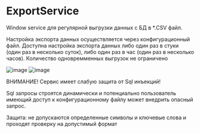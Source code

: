 # ExportService
Window service для регулярной выгрузки данных с БД в *.CSV файл.

Настройка экспорта данных осуществляется через конфигурационный файл. 
Доступна настройка экспорта данных либо один раз в стуки (один раз в несколько суток), либо один раз в час (один раз в несколько часов).
Количество одновремменных выгрузок не ограничено

![image](https://user-images.githubusercontent.com/63358248/187203237-ae566b5f-5b13-4ec8-969c-b68c4fb7a92f.png)
![image](https://user-images.githubusercontent.com/63358248/187203291-4f129c83-fca9-4be0-9fde-6a44a39ccc92.png)


ВНИМАНИЕ!
Сервис имеет слабую защита от Sql инъекций!

Sql запросы строятся динамически и потенциально пользователь имеющий доступ к конфигурационному файлу может внедрить опасный запрос.

Защита: не допускаются определенные символы и ключевые слова и проходят проверку на допустимый формат 

